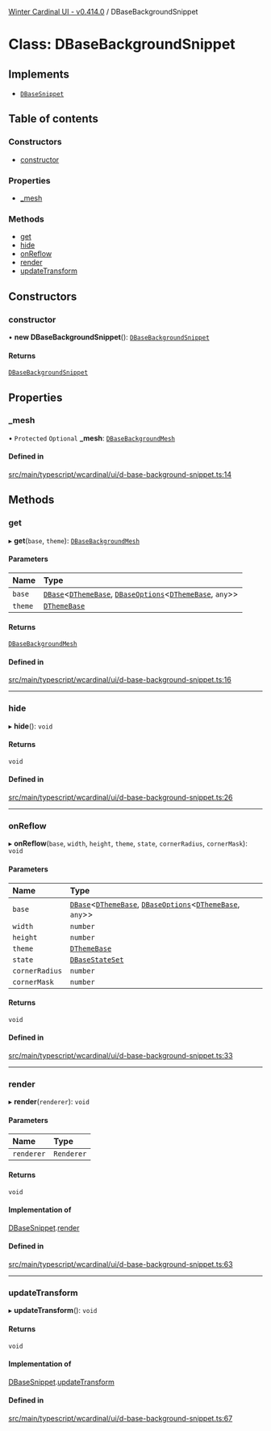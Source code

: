 [Winter Cardinal UI - v0.414.0](../index.md) / DBaseBackgroundSnippet

# Class: DBaseBackgroundSnippet

## Implements

- [`DBaseSnippet`](../interfaces/DBaseSnippet.md)

## Table of contents

### Constructors

- [constructor](DBaseBackgroundSnippet.md#constructor)

### Properties

- [\_mesh](DBaseBackgroundSnippet.md#_mesh)

### Methods

- [get](DBaseBackgroundSnippet.md#get)
- [hide](DBaseBackgroundSnippet.md#hide)
- [onReflow](DBaseBackgroundSnippet.md#onreflow)
- [render](DBaseBackgroundSnippet.md#render)
- [updateTransform](DBaseBackgroundSnippet.md#updatetransform)

## Constructors

### constructor

• **new DBaseBackgroundSnippet**(): [`DBaseBackgroundSnippet`](DBaseBackgroundSnippet.md)

#### Returns

[`DBaseBackgroundSnippet`](DBaseBackgroundSnippet.md)

## Properties

### \_mesh

• `Protected` `Optional` **\_mesh**: [`DBaseBackgroundMesh`](DBaseBackgroundMesh.md)

#### Defined in

[src/main/typescript/wcardinal/ui/d-base-background-snippet.ts:14](https://github.com/winter-cardinal/winter-cardinal-ui/blob/v0.414.0/src/main/typescript/wcardinal/ui/d-base-background-snippet.ts#L14)

## Methods

### get

▸ **get**(`base`, `theme`): [`DBaseBackgroundMesh`](DBaseBackgroundMesh.md)

#### Parameters

| Name | Type |
| :------ | :------ |
| `base` | [`DBase`](DBase.md)\<[`DThemeBase`](../interfaces/DThemeBase.md), [`DBaseOptions`](../interfaces/DBaseOptions.md)\<[`DThemeBase`](../interfaces/DThemeBase.md), `any`\>\> |
| `theme` | [`DThemeBase`](../interfaces/DThemeBase.md) |

#### Returns

[`DBaseBackgroundMesh`](DBaseBackgroundMesh.md)

#### Defined in

[src/main/typescript/wcardinal/ui/d-base-background-snippet.ts:16](https://github.com/winter-cardinal/winter-cardinal-ui/blob/v0.414.0/src/main/typescript/wcardinal/ui/d-base-background-snippet.ts#L16)

___

### hide

▸ **hide**(): `void`

#### Returns

`void`

#### Defined in

[src/main/typescript/wcardinal/ui/d-base-background-snippet.ts:26](https://github.com/winter-cardinal/winter-cardinal-ui/blob/v0.414.0/src/main/typescript/wcardinal/ui/d-base-background-snippet.ts#L26)

___

### onReflow

▸ **onReflow**(`base`, `width`, `height`, `theme`, `state`, `cornerRadius`, `cornerMask`): `void`

#### Parameters

| Name | Type |
| :------ | :------ |
| `base` | [`DBase`](DBase.md)\<[`DThemeBase`](../interfaces/DThemeBase.md), [`DBaseOptions`](../interfaces/DBaseOptions.md)\<[`DThemeBase`](../interfaces/DThemeBase.md), `any`\>\> |
| `width` | `number` |
| `height` | `number` |
| `theme` | [`DThemeBase`](../interfaces/DThemeBase.md) |
| `state` | [`DBaseStateSet`](../interfaces/DBaseStateSet.md) |
| `cornerRadius` | `number` |
| `cornerMask` | `number` |

#### Returns

`void`

#### Defined in

[src/main/typescript/wcardinal/ui/d-base-background-snippet.ts:33](https://github.com/winter-cardinal/winter-cardinal-ui/blob/v0.414.0/src/main/typescript/wcardinal/ui/d-base-background-snippet.ts#L33)

___

### render

▸ **render**(`renderer`): `void`

#### Parameters

| Name | Type |
| :------ | :------ |
| `renderer` | `Renderer` |

#### Returns

`void`

#### Implementation of

[DBaseSnippet](../interfaces/DBaseSnippet.md).[render](../interfaces/DBaseSnippet.md#render)

#### Defined in

[src/main/typescript/wcardinal/ui/d-base-background-snippet.ts:63](https://github.com/winter-cardinal/winter-cardinal-ui/blob/v0.414.0/src/main/typescript/wcardinal/ui/d-base-background-snippet.ts#L63)

___

### updateTransform

▸ **updateTransform**(): `void`

#### Returns

`void`

#### Implementation of

[DBaseSnippet](../interfaces/DBaseSnippet.md).[updateTransform](../interfaces/DBaseSnippet.md#updatetransform)

#### Defined in

[src/main/typescript/wcardinal/ui/d-base-background-snippet.ts:67](https://github.com/winter-cardinal/winter-cardinal-ui/blob/v0.414.0/src/main/typescript/wcardinal/ui/d-base-background-snippet.ts#L67)
